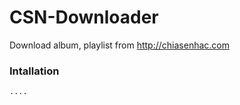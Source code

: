 # CSN-Downloader #

Download album, playlist from http://chiasenhac.com

### Intallation ###

````sh
....
````